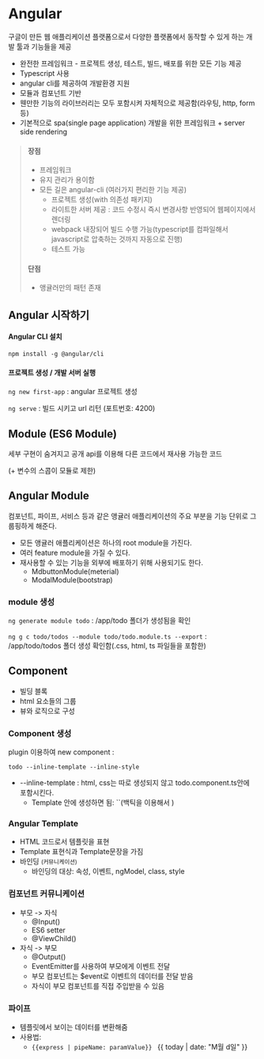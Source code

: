 # Angular 

구글이 만든 웹 애플리케이션 플랫폼으로서 다양한 플랫폼에서 동작할 수 있게 하는 개발 툴과 기능들을 제공

- 완전한 프레임워크 - 프로젝트 생성, 테스트, 빌드, 배포를 위한 모든 기능 제공
- Typescript 사용
- angular cli를 제공하여 개발환경 지원
- 모듈과 컴포넌트 기반
- 웬만한 기능의 라이브러리는 모두 포함시켜 자체적으로 제공함(라우팅, http, form 등)
- 기본적으로 spa(single page application) 개발을 위한 프레임워크 + server side rendering

> #### 장점
> - 프레임워크 
> - 유지 관리가 용이함
> - 모든 길은 angular-cli (여러가지 편리한 기능 제공)
>   - 프로젝트 생성(with 의존성 패키지)
>   - 라이트한 서버 제공 : 코드 수정시 즉시 변경사항 반영되어 웹페이지에서 렌더링
>   - webpack 내장되어 빌드 수행 가능(typescript를 컴파일해서 javascript로 압축하는 것까지 자동으로 진행)
>   - 테스트 가능
> #### 단점
> - 앵귤러만의 패턴 존재
## Angular 시작하기 

#### Angular CLI 설치

`npm install -g @angular/cli`	

#### 프로젝트 생성 / 개발 서버 실행

`ng new first-app` : angular 프로젝트 생성

`ng serve` : 빌드 시키고 url 리턴 (포트번호: 4200)



## Module (ES6 Module)

세부 구현이 숨겨지고 공개 api를 이용해 다른 코드에서 재사용 가능한 코드

(\+ 변수의 스콥이 모듈로 제한)
  


## Angular Module

컴포넌트, 파이프, 서비스 등과 같은 앵귤러 애플리케이션의 주요 부분을 기능 단위로 그룹핑하게 해준다.

- 모든 앵귤러 애플리케이션은 하나의 root module을 가진다. 
- 여러 feature module을 가질 수 있다. 
- 재사용할 수 있는 기능을 외부에 배포하기 위해 사용되기도 한다. 
  - MdbuttonModule(meterial)
  - ModalModule(bootstrap)

### module 생성

`ng generate module todo`	: /app/todo 폴더가 생성됨을 확인

`ng g c todo/todos --module todo/todo.module.ts --export`	: /app/todo/todos 폴더 생성 확인함(.css, html, ts 파일들을 포함한)





## Component

- 빌딩 블록
- html 요소들의 그룹
- 뷰와 로직으로 구성

### Component 생성

plugin 이용하여 new component : 

`todo --inline-template --inline-style`

- --inline-template : html, css는 따로 생성되지 않고 todo.component.ts안에 포함시킨다. 
  - Template 안에 생성하면 됨:  ``(백틱을 이용해서 )



### Angular Template

- HTML 코드로서 템플릿을 표현
- Template 표현식과 Template문장을 가짐
- 바인딩  <small>(커뮤니케이션)</small>
  - 바인딩의 대상: 속성, 이벤트, ngModel, class, style



### 컴포넌트 커뮤니케이션

- 부모 -> 자식 
  - @Input()
  - ES6 setter
  - @ViewChild()
- 자식 -> 부모
  - @Output()
  - EventEmitter를 사용하여 부모에게 이벤트 전달
  - 부모 컴포넌트는 $event로 이벤트의 데이터를 전달 받음
  - 자식이 부모 컴포넌트를 직접 주입받을 수 있음



### 파이프

- 템플릿에서 보이는 데이터를 변환해줌
- 사용법: 
  - `{{express | pipeName: paramValue}} `	{{ today | date: "M월 d일" }}

